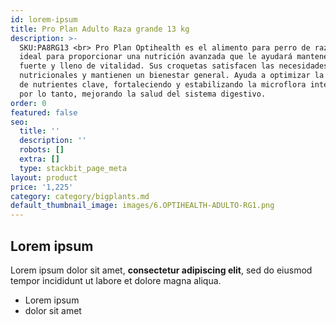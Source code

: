 ```yaml
---
id: lorem-ipsum
title: Pro Plan Adulto Raza grande 13 kg
description: >-
  SKU:PA8RG13 <br> Pro Plan Optihealth es el alimento para perro de raza grande
  ideal para proporcionar una nutrición avanzada que le ayudará mantenerse
  fuerte y lleno de vitalidad. Sus croquetas satisfacen las necesidades
  nutricionales y mantienen un bienestar general. Ayuda a optimizar la absorción
  de nutrientes clave, fortaleciendo y estabilizando la microflora intestinal y,
  por lo tanto, mejorando la salud del sistema digestivo.
order: 0
featured: false
seo:
  title: ''
  description: ''
  robots: []
  extra: []
  type: stackbit_page_meta
layout: product
price: '1,225'
category: category/bigplants.md
default_thumbnail_image: images/6.OPTIHEALTH-ADULTO-RG1.png
---
```

## Lorem ipsum

Lorem ipsum dolor sit amet, **consectetur adipiscing elit**, sed do eiusmod tempor incididunt ut labore et dolore magna aliqua.

- Lorem ipsum
- dolor sit amet